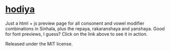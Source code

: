 # [hodiya](http://janithl.github.io/hodiya/)

Just a html + js preview page for all consonent and vowel modifier combinations in Sinhala, plus the repaya, rakaranshaya and yanshaya. Good for font previews, I guess? Click on the link above to see it in action.

Released under the MIT license.
